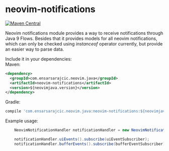 # neovim-notifications

[![Maven Central](https://maven-badges.herokuapp.com/maven-central/com.ensarsarajcic.neovim.java/neovim-notifications/badge.svg)](https://maven-badges.herokuapp.com/maven-central/com.ensarsarajcic.neovim.java/neovim-notifications)

Neovim notifications module provides a way to receive notifications through Java 9 Flows. Besides that it provides models for all neovim notifications,
which can only be checked using *instanceof* operator currently, but provide an easier way to parse data.

Include it in your dependencies:  
Maven:  
```xml
<dependency>
  <groupId>com.ensarsarajcic.neovim.java</groupId>
  <artifactId>neovim-notifications</artifactId>
  <version>${neovimjava.version}</version>
</dependency>
```
Gradle:  
```groovy
compile 'com.ensarsarajcic.neovim.java:neovim-notifications:${neovimjava.version}'
```

Example usage:
```java
    NeovimNotificationHandler notificationHandler = new NeovimNotificationHandler(streamer);

    notificationHandler.uiEvents().subscribe(uiEventSubscriber);
    notificationHandler.bufferEvents().subscribe(bufferEventSubscriber);
```
